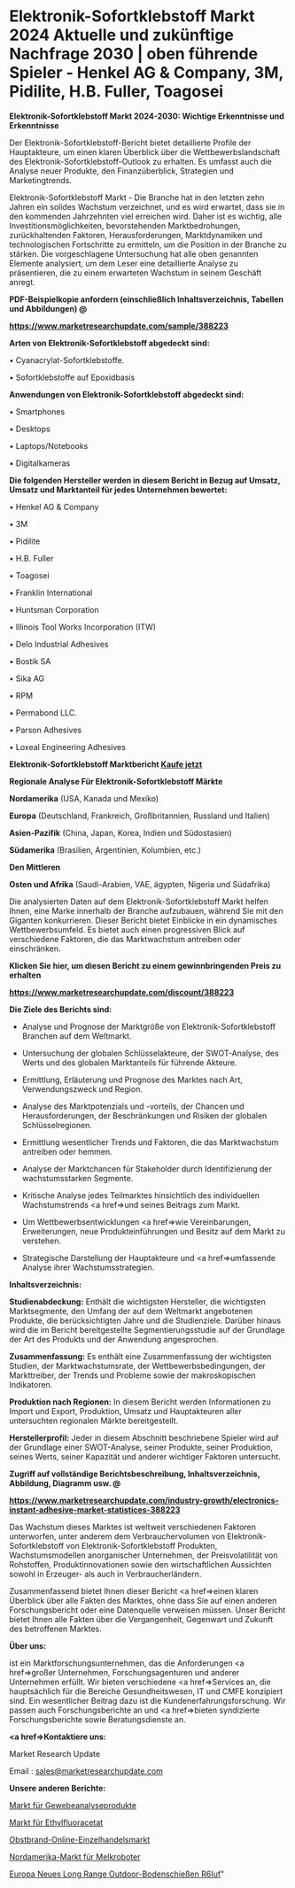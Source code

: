 # Elektronik-Sofortklebstoff Markt 2024 Aktuelle und zukünftige Nachfrage 2030 | oben führende Spieler - Henkel AG & Company, 3M, Pidilite, H.B. Fuller, Toagosei

<strong>Elektronik-Sofortklebstoff Markt 2024-2030: Wichtige Erkenntnisse und Erkenntnisse</strong>

Der Elektronik-Sofortklebstoff-Bericht bietet detaillierte Profile der Hauptakteure, um einen klaren Überblick über die Wettbewerbslandschaft des Elektronik-Sofortklebstoff-Outlook zu erhalten. Es umfasst auch die Analyse neuer Produkte, den Finanzüberblick, Strategien und Marketingtrends.

Elektronik-Sofortklebstoff Markt - Die Branche hat in den letzten zehn Jahren ein solides Wachstum verzeichnet, und es wird erwartet, dass sie in den kommenden Jahrzehnten viel erreichen wird. Daher ist es wichtig, alle Investitionsmöglichkeiten, bevorstehenden Marktbedrohungen, zurückhaltenden Faktoren, Herausforderungen, Marktdynamiken und technologischen Fortschritte zu ermitteln, um die Position in der Branche zu stärken. Die vorgeschlagene Untersuchung hat alle oben genannten Elemente analysiert, um dem Leser eine detaillierte Analyse zu präsentieren, die zu einem erwarteten Wachstum in seinem Geschäft anregt.



<strong><b>PDF-Beispielkopie anfordern (einschließlich Inhaltsverzeichnis, Tabellen und Abbildungen) @ </b></strong>

<strong><a href=https://www.marketresearchupdate.com/sample/388223>

<strong>https://www.marketresearchupdate.com/sample/388223</u></a></strong></strong>



<strong>Arten von Elektronik-Sofortklebstoff abgedeckt sind:</strong>

• Cyanacrylat-Sofortklebstoffe.

• Sofortklebstoffe auf Epoxidbasis



<strong>Anwendungen von Elektronik-Sofortklebstoff abgedeckt sind:</strong>

• Smartphones

• Desktops

• Laptops/Notebooks

• Digitalkameras



<strong>Die folgenden Hersteller werden in diesem Bericht in Bezug auf Umsatz, Umsatz und Marktanteil für jedes Unternehmen bewertet:</strong>

• Henkel AG & Company

• 3M

• Pidilite

• H.B. Fuller

• Toagosei

• Franklin International

• Huntsman Corporation

• Illinois Tool Works Incorporation (ITW)

• Delo Industrial Adhesives

• Bostik SA

• Sika AG

• RPM

• Permabond LLC.

• Parson Adhesives

• Loxeal Engineering Adhesives



<strong>Elektronik-Sofortklebstoff Marktbericht <a href=https://www.marketresearchupdate.com/buynow/388223>Kaufe jetzt</a></strong>



<strong>Regionale Analyse Für Elektronik-Sofortklebstoff Märkte</strong>



<strong>Nordamerika</strong> (USA, Kanada und Mexiko)



<strong>Europa</strong> (Deutschland, Frankreich, Großbritannien, Russland und Italien)



<strong>Asien-Pazifik</strong> (China, Japan, Korea, Indien und Südostasien)



<strong>Südamerika</strong> (Brasilien, Argentinien, Kolumbien, etc.)



<strong>Den Mittleren</strong> 

<strong>Osten und Afrika</strong> (Saudi-Arabien, VAE, ägypten, Nigeria und Südafrika)

Die analysierten Daten auf dem Elektronik-Sofortklebstoff Markt helfen Ihnen, eine Marke innerhalb der Branche aufzubauen, während Sie mit den Giganten konkurrieren. Dieser Bericht bietet Einblicke in ein dynamisches Wettbewerbsumfeld. Es bietet auch einen progressiven Blick auf verschiedene Faktoren, die das Marktwachstum antreiben oder einschränken.



<strong>Klicken Sie hier, um diesen Bericht zu einem gewinnbringenden Preis zu erhalten
</strong>

<strong><a href=https://www.marketresearchupdate.com/discount/388223>https://www.marketresearchupdate.com/discount/388223</b></u></strong></a>



<strong>Die Ziele des Berichts sind:</strong>

- Analyse und Prognose der Marktgröße von Elektronik-Sofortklebstoff Branchen auf dem Weltmarkt.

- Untersuchung der globalen Schlüsselakteure, der SWOT-Analyse, des Werts und des globalen Marktanteils für führende Akteure.

- Ermittlung, Erläuterung und Prognose des Marktes nach Art, Verwendungszweck und Region.

- Analyse des Marktpotenzials und -vorteils, der Chancen und Herausforderungen, der Beschränkungen und Risiken der globalen Schlüsselregionen.

- Ermittlung wesentlicher Trends und Faktoren, die das Marktwachstum antreiben oder hemmen.

- Analyse der Marktchancen für Stakeholder durch Identifizierung der wachstumsstarken Segmente.

- Kritische Analyse jedes Teilmarktes hinsichtlich des individuellen Wachstumstrends <a href=>und</a> seines Beitrags zum Markt.

- Um Wettbewerbsentwicklungen <a href=>wie</a> Vereinbarungen, Erweiterungen, neue Produkteinführungen und Besitz auf dem Markt zu verstehen.

- Strategische Darstellung der Hauptakteure und <a href=>umfas</a>sende Analyse ihrer Wachstumsstrategien.



<strong>Inhaltsverzeichnis:</strong>



<strong>Studienabdeckung:</strong> Enthält die wichtigsten Hersteller, die wichtigsten Marktsegmente, den Umfang der auf dem Weltmarkt angebotenen Produkte, die berücksichtigten Jahre und die Studienziele. Darüber hinaus wird die im Bericht bereitgestellte Segmentierungsstudie auf der Grundlage der Art des Produkts und der Anwendung angesprochen.



<strong>Zusammenfassung:</strong> Es enthält eine Zusammenfassung der wichtigsten Studien, der Marktwachstumsrate, der Wettbewerbsbedingungen, der Markttreiber, der Trends und Probleme sowie der makroskopischen Indikatoren.



<strong>Produktion nach Regionen:</strong> In diesem Bericht werden Informationen zu Import und Export, Produktion, Umsatz und Hauptakteuren aller untersuchten regionalen Märkte bereitgestellt.



<strong>Herstellerprofil:</strong> Jeder in diesem Abschnitt beschriebene Spieler wird auf der Grundlage einer SWOT-Analyse, seiner Produkte, seiner Produktion, seines Werts, seiner Kapazität und anderer wichtiger Faktoren untersucht.



<strong><b>Zugriff auf vollständige Berichtsbeschreibung, Inhaltsverzeichnis, Abbildung, Diagramm usw. @ </b></strong>

<strong><a href=https://www.marketresearchupdate.com/industry-growth/electronics-instant-adhesive-market-statistices-388223>https://www.marketresearchupdate.com/industry-growth/electronics-instant-adhesive-market-statistices-388223</a></strong>

Das Wachstum dieses Marktes ist weltweit verschiedenen Faktoren unterworfen, unter anderem dem Verbrauchervolumen von Elektronik-Sofortklebstoff von Elektronik-Sofortklebstoff Produkten, Wachstumsmodellen anorganischer Unternehmen, der Preisvolatilität von Rohstoffen, Produktinnovationen sowie den wirtschaftlichen Aussichten sowohl in Erzeuger- als auch in Verbraucherländern.

Zusammenfassend bietet Ihnen dieser Bericht <a href=>einen</a> klaren Überblick über alle Fakten des Marktes, ohne dass Sie auf einen anderen Forschungsbericht oder eine Datenquelle verweisen müssen. Unser Bericht bietet Ihnen alle Fakten über die Vergangenheit, Gegenwart und Zukunft des betroffenen Marktes.



<strong>Über uns:</strong>

 ist ein Marktforschungsunternehmen, das die Anforderungen <a href=>großer</a> Unternehmen, Forschungsagenturen und anderer Unternehmen erfüllt. Wir bieten verschiedene <a href=>Services</a> an, die hauptsächlich für die Bereiche Gesundheitswesen, IT und CMFE konzipiert sind. Ein wesentlicher Beitrag dazu ist die Kundenerfahrungsforschung. Wir passen auch Forschungsberichte an und <a href=>bieten</a> syndizierte Forschungsberichte sowie Beratungsdienste an.



<strong><a href=>Kontaktiere uns:</a></strong>

Market Research Update

Email : sales@marketresearchupdate.com



<strong>Unsere anderen Berichte:</strong>

<a href=https://www.linkedin.com/pulse/tissue-analysis-products-market-2023-2029-in-depth-report>Markt für Gewebeanalyseprodukte</a>

<a href=https://www.linkedin.com/pulse/ethyl-fluoroacetate-market-report-2023-top-company-trends>Markt für Ethylfluoracetat</a>

<a href=https://www.linkedin.com/pulse/fruit-brandy-online-retail-market-research-report>Obstbrand-Online-Einzelhandelsmarkt</a>

<a href=https://www.linkedin.com/pulse/north-america-milking-robot-market>Nordamerika-Markt für Melkroboter</a>

<a href=https://www.linkedin.com/pulse/europe-new-long-range-outdoor-ground-shooting-r6iuf/>Europa Neues Long Range Outdoor-Bodenschießen R6Iuf</a>"
